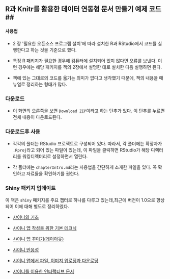 ## R과 Knitr를 활용한 데이터 연동형 문서 만들기 예제 코드##


#### 사용법 ###

- 2 장 '필요한 오픈소스 프로그램 설치'에 따라 설치한 R과 RStudio에서 코드를 실행한다고 하는 것을 기준으로 했다.
 
- 특정 R 패키지가 필요한 경우에 컴퓨터에 설치되어 있지 않다면 오류를 보낸다. 이런 경우에는 해당 패키지를 책의 2장에서 설명한 대로 설치한 다음 실행하면 된다.  

- 책에 있는 그대로의 코드를 옮기는 의미가 없다고 생각했기 때문에, 책의 내용을 매뉴얼로 정리하는 형태가 많다. 


### 다운로드 ###

- 이 화면의 오른쪽을 보면 `Download ZIP`이라고 하는 단추가 있다. 이 단추를 누르면 전체 내용이 다운로드된다. 

### 다운로드후 사용 ###

- 각각의 폴더는 RStudio 프로젝트로 구성되어 있다. 따라서, 각 폴더에는 확장자가 `.Rproj`라고 되어 있는 파일이 있는데, 이 파일을 클릭하면 RStudio가 해당 디렉터리를 워킹디렉터리로 설정하면서 열린다. 

- 각 폴더에는 `chapterIntro.md`라는 사용법을 간단하게 소개한 파일을 있다. 꼭 확인하고 자료들을 확인하기를 권한다. 


### Shiny 패키지 업데이트 ###

이 책은 `shiny` 패키지를 주요 챕터로 하나를 다루고 있는데,최근에 버전이 1.0으로 향상되어 이에 대해 별도로 정리하였다. 

- [샤이니의 기초](http://ksbapp.com/ShinyBasic.html)

- [샤이니 앱 작성을 위한 기본 테크닉](http://ksbapp.com/BasicTechniques.html)

- [샤이니 앱 꾸미기(레이아웃)](http://ksbapp.com/shinyLayout.html)

- [샤이니 반응성](http://ksbapp.com/shinyReactivity.html)

- [샤이니 앱에서 파일, 이미지 업로딩과 다운로딩](http://ksbapp.com/FileNImage.html)

- [샤이니를 이용한 인터랙티브 문서](http://ksbapp.com/shinyInRmd.html)

